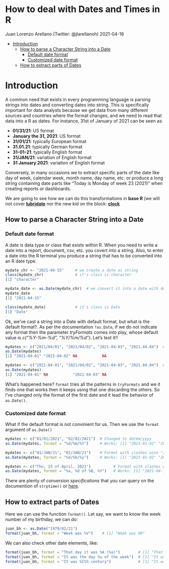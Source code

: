 How to deal with Dates and Times in R
================
Juan Lorenzo Arellano (Twitter: @jlarellanoh)
2021-04-16

-   [Introduction](#introduction)
    -   [How to parse a Character String into a
        Date](#how-to-parse-a-character-string-into-a-date)
        -   [Default date format](#default-date-format)
        -   [Customized date format](#customized-date-format)
    -   [How to extract parts of Dates](#how-to-extract-parts-of-dates)

# Introduction

A common need that exists in every programming language is parsing
strings into dates and converting dates into string. This is
specifically important for data analysts because we get data from many
different sources and countries where the format changes, and we need to
read that data into a R as dates. For instance, 31st of January of 2021
can be seen as:

-   **01/31/21**: US format
-   **January the 31, 2021**: US format
-   **31/01/21**: typically European format
-   **31.01.21**: typically German format
-   **31-01-21**: typically English format
-   **31/JAN/21**: variation of English format
-   **31 January 2021**: variation of English format

Conversely, in many occasions we to extract specific parts of the date
like day of week, calendar week, month name, day name, etc. or produce a
long string containing date parts like “Today is Monday of week 23
(2021)” when creating reports or dashboards.

We are going to see how we can do this transformations in **base R** (we
will not cover [**lubridate**](https://lubridate.tidyverse.org/) nor the
new kid on the block: [**clock**](https://clock.r-lib.org/)

## How to parse a Character String into a Date

### Default date format

A date is data type or class that exists within R. When you need to
write a date into a report, document, csv, etc. you covert into a
string. Also, to enter a date into the R terminal you produce a string
that has to be converted into an R date type.

``` r
mydate_chr <- "2021-04-15"     # we create a date as string
class(mydate_chr)              # it's class is character
[1] "character"

mydate_date <- as.Date(mydate_chr)  # we convert it into a date with default format yyyy-mm-dd 
mydate_date                         
[1] "2021-04-15"

class(mydate_date)             # it's class is Date
[1] "Date"
```

Ok, we’ve cast a string into a Date with default format, but what is the
default format?. As per the documentation `?as.Date`, if we do not
indicate any format then the parameter *tryFormats* comes into play,
whose default value is *c(“%Y-%m-%d”, “%Y/%m/%d”)*. Let’s test it!!

``` r
mydates <- c("2021/04/01", "2021/04/02", "2021-04-03", "2021.04.04")  # Format with slashes wins "/"
as.Date(mydates)
[1] "2021-04-01" "2021-04-02" NA           NA 

mydates <- c("2021-04-01", "2021/04/02", "2021-04-03", "2021.04.04")  # Format with dashes wins "-"
as.Date(mydates)
[1] "2021-04-01" NA           "2021-04-03" NA  
```

What’s happened here? `format` tries all the patterns in `tryFormats`
and we it finds one that works then it keeps using that one discarding
the others. So I’ve changed only the format of the first date and it
lead the behavior of `as.Date()`.

### Customized date format

What if the default format is not convinient for us. Then we use the
`format` argument of `as.Date()`

``` r
mydates <- c("01/01/2021", "02/02/2021")  # Changed to dd/mm/yyyy
as.Date(mydates, format = "%d/%m/%Y")     # Works: [1] "2021-01-01" "2021-02-02"

mydates <- c("01/JAN/21", "02/JAN/21")    # Format with slashes wins "/"
as.Date(mydates, format = "%d/%b/%y")     # Works: [1] "2021-01-01" "2021-01-02"

mydates <- c("Thu, 15 of April, 2021")          # Format with slashes wins "/"
as.Date(mydates, format = "%a, %d of %B, %Y")   # Works: [1] "2021-04-15"
```

There are plenty of *conversion specifications* that you can query on
the documention of `strptime()` or
[here](https://rdrr.io/r/base/strptime.html).

## How to extract parts of Dates

Here we can use the function `format()`. Let say, we want to know the
week number of my birthday, we can do:

``` r
juan_bh <- as.Date("1979/02/21")
format(juan_bh, format = "Week was %V")    # [1] "Week was 08"
```

We can also check other date elements, like:

``` r
format(juan_bh, format = "That day it was %A (%a)")        # [1] "That day it was Wednesday (Wed)"
format(juan_bh, format = "It was the day %u of the week")  # [1] "It was the day 3rd of the week 08"
format(juan_bh, format = "It was %Cth century")            # [1] "It was 19th century"
```
